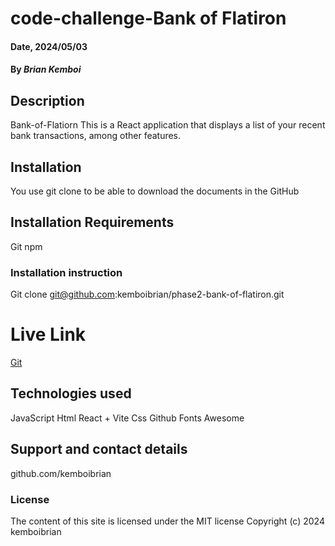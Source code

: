 # code-challenge-Bank of Flatiron

#### Date, 2024/05/03

#### By *Brian Kemboi*

## Description
Bank-of-Flatiorn
This is a React application that displays a list of your recent bank transactions, among other features.

## Installation
You use git clone to be able to download the documents in the GitHub

## Installation Requirements
Git
npm


### Installation instruction

Git clone git@github.com:kemboibrian/phase2-bank-of-flatiron.git

# Live Link
[Git](https://kemboibrian.github.io/phase2-bank-of-flatiron/)


## Technologies used
JavaScript
Html
React + Vite
Css
Github
Fonts Awesome

## Support and contact details
github.com/kemboibrian

### License
The content of this site is licensed under the MIT license
Copyright (c) 2024 kemboibrian

